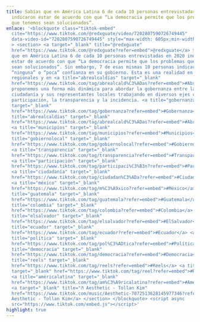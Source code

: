 ```yaml
---
title: Sabías que en América Latina 6 de cada 10 personas entrevistadas en 2020
  indicaron estar de acuerdo con que “La democracia permite que los problemas
  que tenemos sean solucionados”.
enlace: '<blockquote class="tiktok-embed"
  cite="https://www.tiktok.com/@redxguate/video/7202807590726749445"
  data-video-id="7202807590726749445" style="max-width: 605px;min-width: 325px;"
  > <section> <a target="_blank" title="@redxguate"
  href="https://www.tiktok.com/@redxguate?refer=embed">@redxguate</a> 📉Sabías
  que en América Latina 6 de cada 10 personas entrevistadas en 2020 indicaron
  estar de acuerdo con que “La democracia permite que los problemas que tenemos
  sean solucionados”. Sin embargo, 7 de esas mismas 10 personas indicaron tener
  “ninguna” o “poca” confianza en su gobierno. Esta es una realidad en términos
  regionales y en <a title="abrealcaldías" target="_blank"
  href="https://www.tiktok.com/tag/abrealcald%C3%ADas?refer=embed">#AbreAlcaldías</a>
  proponemos una forma más dinámica para abordar la gobernanza entre la
  ciudadanía y sus representantes locales trabajando en diversos ejes como la
  participación, la transparencia y la incidencia. <a title="gobernanza"
  target="_blank"
  href="https://www.tiktok.com/tag/gobernanza?refer=embed">#Gobernanza</a> <a
  title="abrealcaldías" target="_blank"
  href="https://www.tiktok.com/tag/abrealcald%C3%ADas?refer=embed">#AbreAlcaldías</a>
  <a title="municipios" target="_blank"
  href="https://www.tiktok.com/tag/municipios?refer=embed">#Municipios</a> <a
  title="gobiernolocal" target="_blank"
  href="https://www.tiktok.com/tag/gobiernolocal?refer=embed">#GobiernoLocal</a>
  <a title="transparencia" target="_blank"
  href="https://www.tiktok.com/tag/transparencia?refer=embed">#Transparencia</a>
  <a title="participación" target="_blank"
  href="https://www.tiktok.com/tag/participaci%C3%B3n?refer=embed">#Participación</a>
  <a title="ciudadanía" target="_blank"
  href="https://www.tiktok.com/tag/ciudadan%C3%ADa?refer=embed">#Ciudadanía</a>
  <a title="méxico" target="_blank"
  href="https://www.tiktok.com/tag/m%C3%A9xico?refer=embed">#México</a> <a
  title="guatemala" target="_blank"
  href="https://www.tiktok.com/tag/guatemala?refer=embed">#Guatemala</a> <a
  title="colombia" target="_blank"
  href="https://www.tiktok.com/tag/colombia?refer=embed">#Colombia</a> <a
  title="elsalvador" target="_blank"
  href="https://www.tiktok.com/tag/elsalvador?refer=embed">#ElSalvador</a> <a
  title="ecuador" target="_blank"
  href="https://www.tiktok.com/tag/ecuador?refer=embed">#Ecuador</a> <a
  title="política" target="_blank"
  href="https://www.tiktok.com/tag/pol%C3%ADtica?refer=embed">#Política</a> <a
  title="democracia" target="_blank"
  href="https://www.tiktok.com/tag/democracia?refer=embed">#Democracia</a> <a
  title="reels" target="_blank"
  href="https://www.tiktok.com/tag/reels?refer=embed">#Reels</a> <a title="reel"
  target="_blank" href="https://www.tiktok.com/tag/reel?refer=embed">#Reel</a>
  <a title="américalatina" target="_blank"
  href="https://www.tiktok.com/tag/am%C3%A9ricalatina?refer=embed">#AméricaLatina</a>
  <a target="_blank" title="♬ Aesthetic - Tollan Kim"
  href="https://www.tiktok.com/music/Aesthetic-7072513628145977346?refer=embed">♬
  Aesthetic - Tollan Kim</a> </section> </blockquote> <script async
  src="https://www.tiktok.com/embed.js"></script>'
highlight: true
---
```

